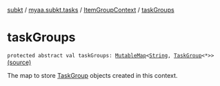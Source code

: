 [subkt](../../index.md) / [myaa.subkt.tasks](../index.md) / [ItemGroupContext](index.md) / [taskGroups](./task-groups.md)

# taskGroups

`protected abstract val taskGroups: `[`MutableMap`](https://kotlinlang.org/api/latest/jvm/stdlib/kotlin.collections/-mutable-map/index.html)`<`[`String`](https://kotlinlang.org/api/latest/jvm/stdlib/kotlin/-string/index.html)`, `[`TaskGroup`](../-task-group/index.md)`<*>>` [(source)](https://github.com/Myaamori/SubKt/blob/0.1.10/src/main/kotlin/myaa/subkt/tasks/tasks.kt#L105)

The map to store [TaskGroup](../-task-group/index.md) objects created in this context.

